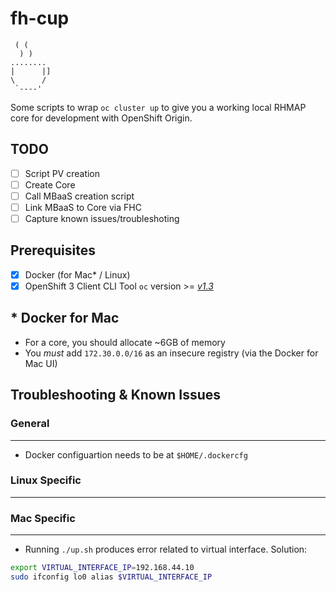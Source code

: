 # fh-cup

```
 ( (
  ) )
........
|      |]
\      /
 `----'
```

Some scripts to wrap `oc cluster up` to give you a working local RHMAP core for development with OpenShift Origin.

## TODO

- [ ] Script PV creation
- [ ] Create Core
- [ ] Call MBaaS creation script
- [ ] Link MBaaS to Core via FHC
- [ ] Capture known issues/troubleshoting

## Prerequisites

- [x] Docker (for Mac* / Linux)
- [x] OpenShift 3 Client CLI Tool `oc` version >= *[v1.3](https://github.com/openshift/origin/releases/tag/v1.3.1)*

## * Docker for Mac
- For a core, you should allocate ~6GB of memory
- You *must* add `172.30.0.0/16` as an insecure registry (via the Docker for Mac UI)

## Troubleshooting & Known Issues

### General
-------------------

* Docker configuartion needs to be at `$HOME/.dockercfg`

### Linux Specific
-------------------

### Mac Specific
-------------------

* Running `./up.sh` produces error related to virtual interface. Solution:

```bash
export VIRTUAL_INTERFACE_IP=192.168.44.10
sudo ifconfig lo0 alias $VIRTUAL_INTERFACE_IP
```
